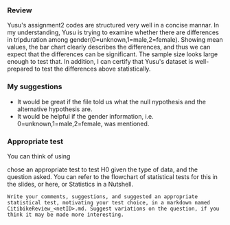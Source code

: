 ### Review

Yusu's assignment2 codes are structured very well in a concise mannar.
In my understanding, Yusu is trying to examine whether there are differences in tripduration among gender(0=unknown,1=male,2=female). Showing mean values, the bar chart clearly describes the differences, and thus we can expect that the differences can be significant. The sample size looks large enough to test that.
In addition, I can certify that Yusu's dataset is well-prepared to test the differences above statistically.

### My suggestions
- It would be great if the file told us what the null nypothesis and the alternative hypothesis are.
- It would be helpful if the gender information, i.e. 0=unknown,1=male,2=female, was mentioned.

### Appropriate test
You can think of using 


chose an appropriate test to test H0 given the type of data, and the question asked. You can refer to the flowchart of statistical tests for this in the slides, or here, or Statistics in a Nutshell.

    Write your comments, suggestions, and suggested an appropriate statistical test, motivating your test choice, in a markdown named CitibikeReview_<netID>.md. Suggest variations on the question, if you think it may be made more interesting.


